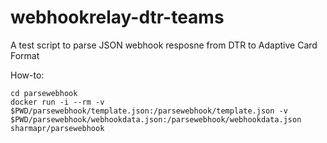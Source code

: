 # webhookrelay-dtr-teams
A test script to parse JSON webhook resposne from DTR to Adaptive Card Format

How-to:

```
cd parsewebhook
docker run -i --rm -v $PWD/parsewebhook/template.json:/parsewebhook/template.json -v $PWD/parsewebhook/webhookdata.json:/parsewebhook/webhookdata.json sharmapr/parsewebhook
```
